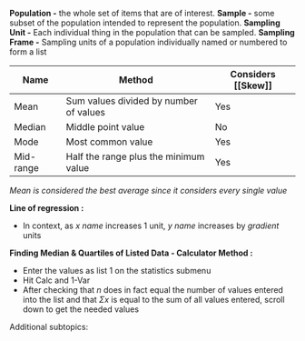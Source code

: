**Population -** the whole set of items that are of interest.
**Sample -** some subset of the population intended to represent the population.
**Sampling Unit -** Each individual thing in the population that can be sampled.
**Sampling Frame -** Sampling units of a population individually named or numbered to form a list

|Name | Method | Considers [[Skew]] |
| --- | --- | --- |
|Mean | Sum values divided by number of values | Yes |
|Median | Middle point value | No|
|Mode | Most common value | Yes |
|Mid-range | Half the range plus the minimum value| Yes|
*Mean is considered the best average since it considers every single value*

**Line of regression :**
- In context, as *x name* increases 1 unit, *y name* increases by *gradient* units

**Finding Median & Quartiles of Listed Data - Calculator Method :**
- Enter the values as list 1 on the statistics submenu
- Hit Calc and 1-Var
- After checking that $n$ does in fact equal the number of values entered into the list and that $\Sigma x$ is equal to the sum of all values entered, scroll down to get the needed values

Additional subtopics:
```folder-index-content
```